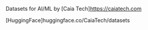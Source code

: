 
Datasets for AI/ML by [Caia Tech]https://caiatech.com

[HuggingFace]huggingface.co/CaiaTech/datasets 

